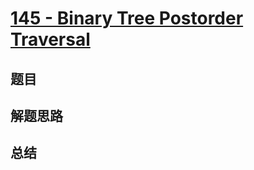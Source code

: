 # [145 - Binary Tree Postorder Traversal](https://leetcode.com/problems/binary-tree-postorder-traversal/)

## 题目


## 解题思路


## 总结


